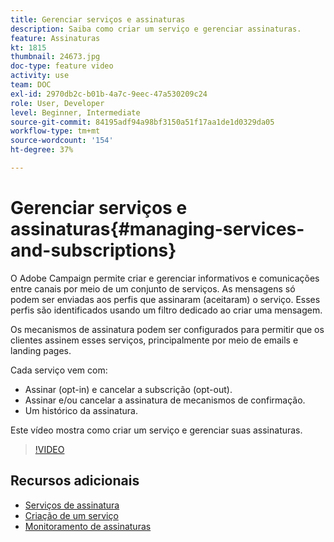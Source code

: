 ```yaml
---
title: Gerenciar serviços e assinaturas
description: Saiba como criar um serviço e gerenciar assinaturas.
feature: Assinaturas
kt: 1815
thumbnail: 24673.jpg
doc-type: feature video
activity: use
team: DOC
exl-id: 2970db2c-b01b-4a7c-9eec-47a530209c24
role: User, Developer
level: Beginner, Intermediate
source-git-commit: 84195adf94a98bf3150a51f17aa1de1d0329da05
workflow-type: tm+mt
source-wordcount: '154'
ht-degree: 37%

---
```


# Gerenciar serviços e assinaturas{#managing-services-and-subscriptions}

O Adobe Campaign permite criar e gerenciar informativos e comunicações entre canais por meio de um conjunto de serviços. As mensagens só podem ser enviadas aos perfis que assinaram (aceitaram) o serviço. Esses perfis são identificados usando um filtro dedicado ao criar uma mensagem.

Os mecanismos de assinatura podem ser configurados para permitir que os clientes assinem esses serviços, principalmente por meio de emails e landing pages.

Cada serviço vem com:

* Assinar (opt-in) e cancelar a subscrição (opt-out).
* Assinar e/ou cancelar a assinatura de mecanismos de confirmação.
* Um histórico da assinatura.

Este vídeo mostra como criar um serviço e gerenciar suas assinaturas.

>[!VIDEO](https://video.tv.adobe.com/v/24673?quality=12)

## Recursos adicionais

* [Serviços de assinatura](https://experienceleague.adobe.com/docs/campaign-standard/using/managing-processes-and-data/data-management-activities/subscription-services.html?lang=en)
* [Criação de um serviço](https://experienceleague.adobe.com/docs/campaign-standard/using/profiles-and-audiences/managing-subscriptions/creating-a-service.html?lang=en)
* [Monitoramento de assinaturas](https://experienceleague.adobe.com/docs/campaign-standard/using/profiles-and-audiences/managing-subscriptions/monitoring-subscriptions.html?lang=en)
